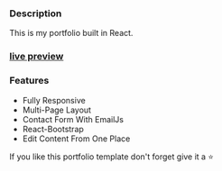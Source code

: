 ### Description

This is my portfolio built in React.

### [live preview](https://sweet-bubblegum-0e7e09.netlify.app/)

### Features

- Fully Responsive
- Multi-Page Layout
- Contact Form With EmailJs
- React-Bootstrap
- Edit Content From One Place

If you like this portfolio template don't forget give it a ⭐
